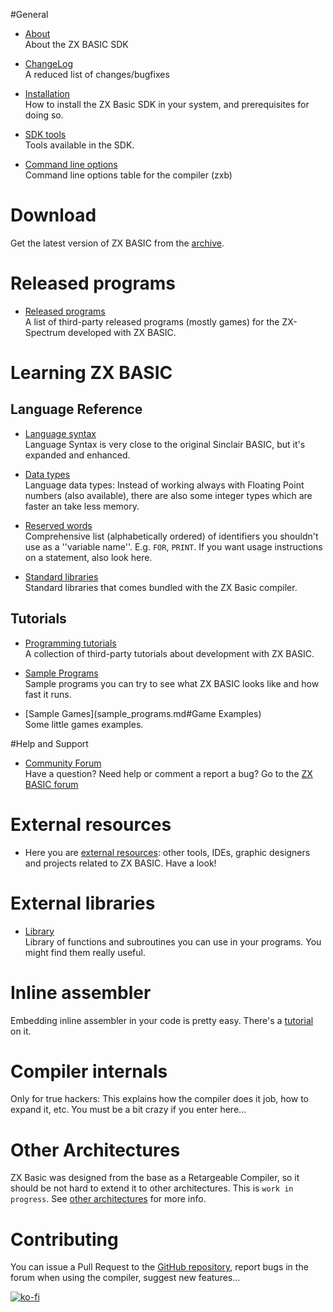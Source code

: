 #General
* [About](about.md)
<br />About the ZX BASIC SDK

* [ChangeLog](https://github.com/boriel/zxbasic/blob/master/Changelog.md)
<br />A reduced list of changes/bugfixes

* [Installation](installation.md)
<br />How to install the ZX Basic SDK in your system, and prerequisites for doing so.

* [SDK tools](tools.md)
<br />Tools available in the SDK.

* [Command line options](zxb.md#Command_Line_Options)
<br />Command line options table for the compiler (zxb)

# Download

Get the latest version of ZX BASIC from the [archive](archive.md).

# Released programs

* [Released programs](released_programs.md)
<br />A list of third-party released programs (mostly games) for the ZX-Spectrum developed with ZX BASIC.

# Learning ZX BASIC
## Language Reference
* [Language syntax](syntax.md)
<br />Language Syntax is very close to the original Sinclair BASIC, but it's expanded and enhanced.

* [Data types](types.md)
<br />Language data types: Instead of working always with Floating Point numbers (also available), there are also some integer types which are faster an take less memory.

* [Reserved words](identifier.md)
<br />Comprehensive list (alphabetically ordered) of identifiers you shouldn't use as a ''variable name''. E.g. `FOR`, `PRINT`. If you want usage instructions on a statement, also look here.

* [Standard libraries](library/stdlib.md)
<br />Standard libraries that comes bundled with the ZX Basic compiler.

## Tutorials
* [Programming tutorials](tutorials.md)
<br />A collection of third-party tutorials about development with ZX BASIC.

* [Sample Programs](sample_programs.md)
<br />Sample programs you can try to see what ZX BASIC looks like and how fast it runs.

* [Sample Games](sample_programs.md#Game Examples)
<br />Some little games examples.

#Help and Support

* [Community Forum](http://www.boriel.com/forum)
<br />Have a question? Need help or comment a report a bug? Go to the [ZX BASIC forum](http://www.boriel.com/forum)

# External resources

* Here you are [external resources](external_resources.md): other tools, IDEs, graphic designers and projects related to ZX BASIC. Have a look!

# External libraries

* [Library](library.md)
<br />Library of functions and subroutines you can use in your programs. You might find them really useful.

# Inline assembler
Embedding inline assembler in your code is pretty easy. There's a [tutorial](tutorials.md) on it.

# Compiler internals
Only for true hackers: This explains how the compiler does it job, how to expand it, etc. You must be a bit crazy if you enter here...

# Other Architectures
ZX Basic was designed from the base as a Retargeable Compiler, so it should be not hard to extend
it to other architectures. This is `work in progress`. See [other architectures](other_architectures.md) for more info.

# Contributing
You can issue a Pull Request to the [GitHub repository](https://github.com/boriel/zxbasic), report bugs in the forum
when using the compiler, suggest new features...

[![ko-fi](https://www.ko-fi.com/img/githubbutton_sm.svg)](https://ko-fi.com/H2H81J0OU)
